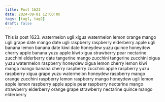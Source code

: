 ```yaml
---
title: Post 1623
date: 2024-09-01 12:00:00
tags: [tag1, tag2]
draft: false
---
```

This is post 1623.
watermelon
ugli
xigua
watermelon
lemon
orange
mango
ugli
grape
date
mango
date
ugli
raspberry
raspberry
elderberry
apple
ugli
banana
lemon
banana
date
kiwi
date
honeydew
yuzu
quince
honeydew
cherry
apple
banana
yuzu
apple
kiwi
xigua
strawberry
pear
nectarine
zucchini
elderberry
date
tangerine
mango
zucchini
tangerine
zucchini
xigua
yuzu
watermelon
raspberry
honeydew
xigua
lemon
cherry
lemon
kiwi
mango
mango
banana
cherry
raspberry
zucchini
apple
raspberry
yuzu
raspberry
xigua
grape
yuzu
watermelon
honeydew
raspberry
mango
orange
zucchini
raspberry
lemon
raspberry
mango
honeydew
ugli
lemon
apple
lemon
raspberry
apple
apple
pear
raspberry
nectarine
mango
strawberry
elderberry
orange
grape
strawberry
nectarine
quince
mango
elderberry
